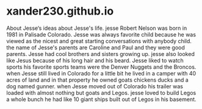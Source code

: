 # xander230.github.io
About Jesse‘s ideas
about Jesse's life.                   jesse Robert Nelson was born in 1981 in Palisade Colorado. Jesse was always favorite child because he was viewed as the nicest and great starting conversations with anybody child. the name of Jesse's parents are Caroline and Paul and they were good parents. Jesse had cool brothers and sisters growing up. jesse also looked like Jesus because of his long hair and his beard. Jesse liked to watch sports his favorite sports teams were the Denver Nuggets and the Broncos. when Jesse still lived in Colorado for a little bit he lived in a camper with 40 acres of land and in that property he owned goats chickens ducks and a dog named gunner. when Jesse moved out of Colorado his trailer was loaded with almost nothing but goats and Legos. jesse loved to build Legos a whole bunch he had like 10 giant ships built out of Legos in his basement.
